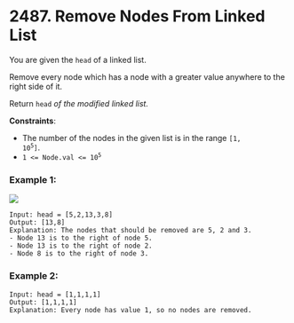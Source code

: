 # 2487. Remove Nodes From Linked List

You are given the `head` of a linked list.

Remove every node which has a node with a greater value anywhere to the right side of it.

Return `head` *of the modified linked list.*

**Constraints**:
- The number of the nodes in the given list is in the range <code>[1, 10<sup>5</sup>]</code>.
- <code>1 <= Node.val <= 10<sup>5</sup></code>

### Example 1:
![](https://assets.leetcode.com/uploads/2022/10/02/drawio.png)
```
Input: head = [5,2,13,3,8]
Output: [13,8]
Explanation: The nodes that should be removed are 5, 2 and 3.
- Node 13 is to the right of node 5.
- Node 13 is to the right of node 2.
- Node 8 is to the right of node 3.
```

### Example 2:
```
Input: head = [1,1,1,1]
Output: [1,1,1,1]
Explanation: Every node has value 1, so no nodes are removed.
```
